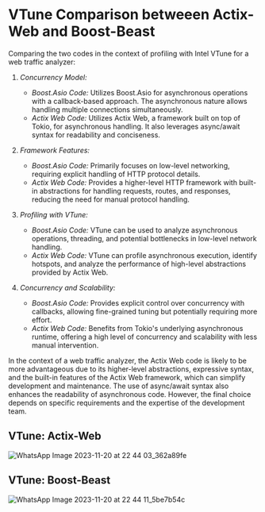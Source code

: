 # VTune Comparison betweeen Actix-Web and Boost-Beast

Comparing the two codes in the context of profiling with Intel VTune for a web traffic analyzer:

1. *Concurrency Model:*
   - *Boost.Asio Code:* Utilizes Boost.Asio for asynchronous operations with a callback-based approach. The asynchronous nature allows handling multiple connections simultaneously.
   - *Actix Web Code:* Utilizes Actix Web, a framework built on top of Tokio, for asynchronous handling. It also leverages async/await syntax for readability and conciseness.

2. *Framework Features:*
   - *Boost.Asio Code:* Primarily focuses on low-level networking, requiring explicit handling of HTTP protocol details.
   - *Actix Web Code:* Provides a higher-level HTTP framework with built-in abstractions for handling requests, routes, and responses, reducing the need for manual protocol handling.

3. *Profiling with VTune:*
   - *Boost.Asio Code:* VTune can be used to analyze asynchronous operations, threading, and potential bottlenecks in low-level network handling.
   - *Actix Web Code:* VTune can profile asynchronous execution, identify hotspots, and analyze the performance of high-level abstractions provided by Actix Web.

4. *Concurrency and Scalability:*
   - *Boost.Asio Code:* Provides explicit control over concurrency with callbacks, allowing fine-grained tuning but potentially requiring more effort.
   - *Actix Web Code:* Benefits from Tokio's underlying asynchronous runtime, offering a high level of concurrency and scalability with less manual intervention.

In the context of a web traffic analyzer, the Actix Web code is likely to be more advantageous due to its higher-level abstractions, expressive syntax, and the built-in features of the Actix Web framework, which can simplify development and maintenance. The use of async/await syntax also enhances the readability of asynchronous code. However, the final choice depends on specific requirements and the expertise of the development team.



## VTune: Actix-Web
![WhatsApp Image 2023-11-20 at 22 44 03_362a89fe](https://github.com/rishishah561/POPL-PROJECT/assets/105542232/109dfca7-e0c4-43b7-84a8-d135387a8892)


## VTune: Boost-Beast 
![WhatsApp Image 2023-11-20 at 22 44 11_5be7b54c](https://github.com/rishishah561/POPL-PROJECT/assets/105542232/f8bb7d1a-1f68-4254-8dc0-f302c65a5700)
